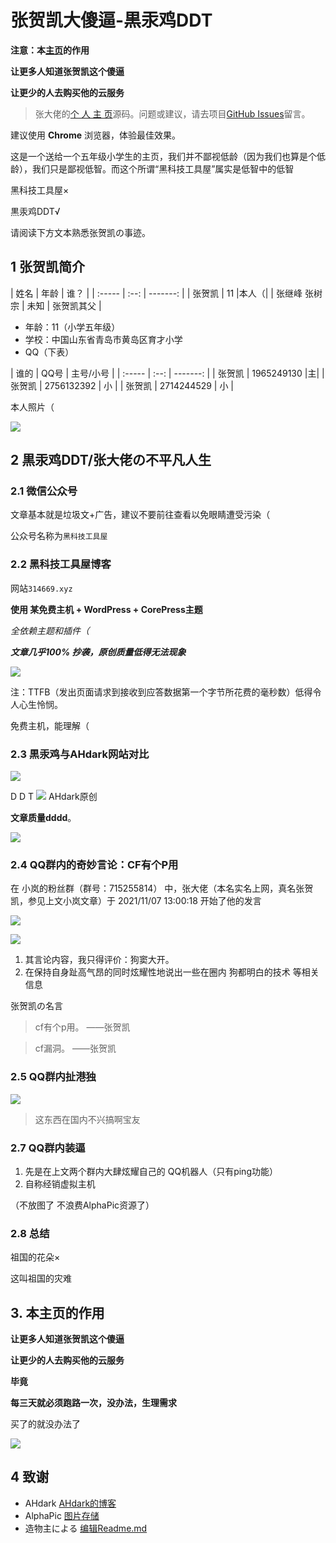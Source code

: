 # 张贺凯大傻逼-黒汞鸡DDT

**注意：本[主页](https://zhksb.net)的作用**

**让更多人知道张贺凯这个傻逼**

**让更少的人去购买他的云服务**
> 张大佬的[个 人 主 页](https://zhksb.net)源码。问题或建议，请去项目[GitHub Issues](https://github.com/zhk-sb/zhk/issues)留言。

建议使用 **Chrome** 浏览器，体验最佳效果。

这是一个送给一个五年级小学生的主页，我们并不鄙视低龄（因为我们也算是个低龄），我们只是鄙视低智。而这个所谓“黑科技工具屋”属实是低智中的低智

黑科技工具屋×

黒汞鸡DDT√

请阅读下方文本熟悉张贺凯の事迹。

## 1 张贺凯简介

| 姓名 | 年龄 | 谁？ | | :----- | :--: | -------: | | 张贺凯 | 11 |本人（| | 张继峰 张树宗 | 未知 | 张贺凯其父 |

- 年龄：11（小学五年级）
- 学校：中国山东省青岛市黄岛区育才小学
- QQ（下表）

| 谁的 | QQ号 | 主号/小号 | | :----- | :--: | -------: | | 张贺凯 | 1965249130 |主| | 张贺凯 | 2756132392 | 小 | | 张贺凯 | 2714244529 | 小
|

本人照片（

![](https://q3.a1pic.cn/2022/02/09/MUdy.png)

## 2 黒汞鸡DDT/张大佬の不平凡人生

### 2.1 微信公众号

文章基本就是垃圾文+广告，建议不要前往查看以免眼睛遭受污染（

公众号名称为`黑科技工具屋`

### 2.2 黑科技工具屋博客

网站`314669.xyz`

**使用 某免费主机 + WordPress + CorePress主题**

*全依赖主题和插件（*

***文章几乎100% 抄袭，原创质量低得无法现象***

![](https://q3.a1pic.cn/2022/02/09/Mqv7.webp)

注：TTFB（发出页面请求到接收到应答数据第一个字节所花费的毫秒数）低得令人心生怜悯。

免费主机，能理解（

### 2.3 黒汞鸡与AHdark网站对比

![](https://q3.a1pic.cn/2022/02/09/Mqv7.webp)

D D T
![](https://q3.a1pic.cn/2022/02/09/MRZT.webp)
AHdark原创

**文章质量dddd**。

![](https://q3.a1pic.cn/2022/02/09/Mc2I.webp)

### 2.4 QQ群内的奇妙言论：CF有个P用

在 小岚的粉丝群（群号：715255814） 中，张大佬（本名实名上网，真名张贺凯，参见上文小岚文章）于 2021/11/07 13:00:18 开始了他的发言

![](https://q3.a1pic.cn/2022/02/09/MsHt.webp)

![](https://q3.a1pic.cn/2022/02/09/MQ93.webp)

1. 其言论内容，我只得评价：狗窦大开。
2. 在保持自身趾高气昂的同时炫耀性地说出一些在圈内 狗都明白的技术 等相关信息

张贺凯の名言
> cf有个p用。 ——张贺凯

> cf漏洞。 ——张贺凯

### 2.5 QQ群内扯港独

![](https://q3.a1pic.cn/2022/02/09/M251.webp)

> 这东西在国内不兴搞啊宝友

### 2.7 QQ群内装逼

1. 先是在上文两个群内大肆炫耀自己的 QQ机器人（只有ping功能）
2. 自称经销虚拟主机

（不放图了 不浪费AlphaPic资源了）

### 2.8 总结

祖国的花朵×

这叫祖国的灾难

## 3. 本主页的作用

**让更多人知道张贺凯这个傻逼**

**让更少的人去购买他的云服务**

**毕竟**

**每三天就必须跑路一次，没办法，生理需求**

买了的就没办法了

![](https://xxb-dev.cn/wp-content/uploads/2022/02/CEMOH96ML_FBFF1GVWD2.jpg)

## 4 致谢

* AHdark [AHdark的博客](https://ahdark.com/live/1240.shtml "事情经过")
* AlphaPic [图片存储](https://www.alphapic.org.cn "图片存储")
* 造物主による [编辑Readme.md](https://xxb-dev.cn "编辑の主页")


